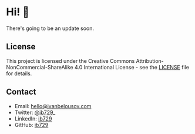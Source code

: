 # Hi! 👋

There's going to be an update soon.

## License

This project is licensed under the Creative Commons Attribution-NonCommercial-ShareAlike 4.0 International License - see the [LICENSE](https://github.com/ib729/ivanbelousov/blob/main/LICENSE) file for details.

## Contact

- Email: hello@ivanbelousov.com
- Twitter: [@ib729_](https://x.com/ib729_)
- LinkedIn: [ib729](https://www.linkedin.com/in/ib729/)
- GitHub: [ib729](https://github.com/ib729)

